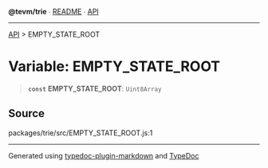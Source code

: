 **@tevm/trie** ∙ [README](../README.md) ∙ [API](../API.md)

***

[API](../API.md) > EMPTY\_STATE\_ROOT

# Variable: EMPTY\_STATE\_ROOT

> **`const`** **EMPTY\_STATE\_ROOT**: `Uint8Array`

## Source

packages/trie/src/EMPTY\_STATE\_ROOT.js:1

***
Generated using [typedoc-plugin-markdown](https://www.npmjs.com/package/typedoc-plugin-markdown) and [TypeDoc](https://typedoc.org/)
